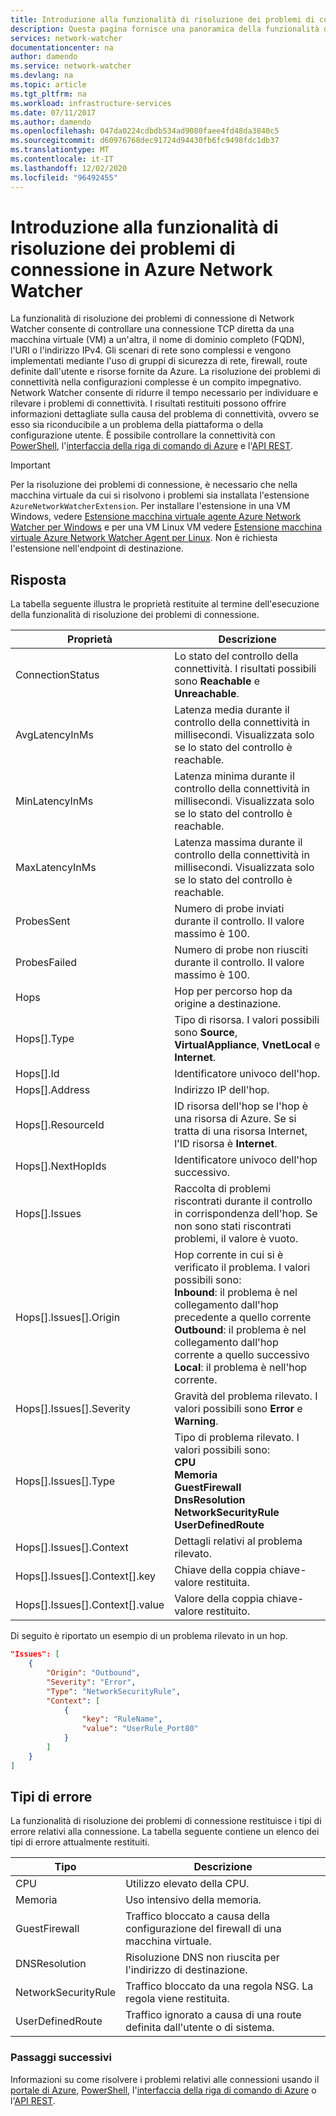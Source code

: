 ```yaml
---
title: Introduzione alla funzionalità di risoluzione dei problemi di connessione di Azure Network Watcher | Microsoft Docs
description: Questa pagina fornisce una panoramica della funzionalità di risoluzione dei problemi di connessione di Network Watcher
services: network-watcher
documentationcenter: na
author: damendo
ms.service: network-watcher
ms.devlang: na
ms.topic: article
ms.tgt_pltfrm: na
ms.workload: infrastructure-services
ms.date: 07/11/2017
ms.author: damendo
ms.openlocfilehash: 047da0224cdbdb534ad9080faee4fd48da3840c5
ms.sourcegitcommit: d60976768dec91724d94430fb6fc9498fdc1db37
ms.translationtype: MT
ms.contentlocale: it-IT
ms.lasthandoff: 12/02/2020
ms.locfileid: "96492455"
---
```

# <a name="introduction-to-connection-troubleshoot-in-azure-network-watcher"></a>Introduzione alla funzionalità di risoluzione dei problemi di connessione in Azure Network Watcher

La funzionalità di risoluzione dei problemi di connessione di Network Watcher consente di controllare una connessione TCP diretta da una macchina virtuale (VM) a un'altra, il nome di dominio completo (FQDN), l'URI o l'indirizzo IPv4. Gli scenari di rete sono complessi e vengono implementati mediante l'uso di gruppi di sicurezza di rete, firewall, route definite dall'utente e risorse fornite da Azure. La risoluzione dei problemi di connettività nella configurazioni complesse è un compito impegnativo. Network Watcher consente di ridurre il tempo necessario per individuare e rilevare i problemi di connettività. I risultati restituiti possono offrire informazioni dettagliate sulla causa del problema di connettività, ovvero se esso sia riconducibile a un problema della piattaforma o della configurazione utente. È possibile controllare la connettività con [PowerShell](network-watcher-connectivity-powershell.md), l'[interfaccia della riga di comando di Azure](network-watcher-connectivity-cli.md) e l'[API REST](network-watcher-connectivity-rest.md).

> [!IMPORTANT]
> Per la risoluzione dei problemi di connessione, è necessario che nella macchina virtuale da cui si risolvono i problemi sia installata l'estensione `AzureNetworkWatcherExtension`. Per installare l'estensione in una VM Windows, vedere [Estensione macchina virtuale agente Azure Network Watcher per Windows](../virtual-machines/extensions/network-watcher-windows.md?toc=%2fazure%2fnetwork-watcher%2ftoc.json) e per una VM Linux VM vedere [Estensione macchina virtuale Azure Network Watcher Agent per Linux](../virtual-machines/extensions/network-watcher-linux.md?toc=%2fazure%2fnetwork-watcher%2ftoc.json). Non è richiesta l'estensione nell'endpoint di destinazione.

## <a name="response"></a>Risposta

La tabella seguente illustra le proprietà restituite al termine dell'esecuzione della funzionalità di risoluzione dei problemi di connessione.

|Proprietà  |Descrizione  |
|---------|---------|
|ConnectionStatus     | Lo stato del controllo della connettività. I risultati possibili sono **Reachable** e **Unreachable**.        |
|AvgLatencyInMs     | Latenza media durante il controllo della connettività in millisecondi. Visualizzata solo se lo stato del controllo è reachable.        |
|MinLatencyInMs     | Latenza minima durante il controllo della connettività in millisecondi. Visualizzata solo se lo stato del controllo è reachable.        |
|MaxLatencyInMs     | Latenza massima durante il controllo della connettività in millisecondi. Visualizzata solo se lo stato del controllo è reachable.        |
|ProbesSent     | Numero di probe inviati durante il controllo. Il valore massimo è 100.        |
|ProbesFailed     | Numero di probe non riusciti durante il controllo. Il valore massimo è 100.        |
|Hops     | Hop per percorso hop da origine a destinazione.        |
|Hops[].Type     | Tipo di risorsa. I valori possibili sono **Source**, **VirtualAppliance**, **VnetLocal** e **Internet**.        |
|Hops[].Id | Identificatore univoco dell'hop.|
|Hops[].Address | Indirizzo IP dell'hop.|
|Hops[].ResourceId | ID risorsa dell'hop se l'hop è una risorsa di Azure. Se si tratta di una risorsa Internet, l'ID risorsa è **Internet**. |
|Hops[].NextHopIds | Identificatore univoco dell'hop successivo.|
|Hops[].Issues | Raccolta di problemi riscontrati durante il controllo in corrispondenza dell'hop. Se non sono stati riscontrati problemi, il valore è vuoto.|
|Hops[].Issues[].Origin | Hop corrente in cui si è verificato il problema. I valori possibili sono:<br/> **Inbound**: il problema è nel collegamento dall'hop precedente a quello corrente<br/>**Outbound**: il problema è nel collegamento dall'hop corrente a quello successivo<br/>**Local**: il problema è nell'hop corrente.|
|Hops[].Issues[].Severity | Gravità del problema rilevato. I valori possibili sono **Error** e **Warning**. |
|Hops[].Issues[].Type |Tipo di problema rilevato. I valori possibili sono: <br/>**CPU**<br/>**Memoria**<br/>**GuestFirewall**<br/>**DnsResolution**<br/>**NetworkSecurityRule**<br/>**UserDefinedRoute** |
|Hops[].Issues[].Context |Dettagli relativi al problema rilevato.|
|Hops[].Issues[].Context[].key |Chiave della coppia chiave-valore restituita.|
|Hops[].Issues[].Context[].value |Valore della coppia chiave-valore restituito.|

Di seguito è riportato un esempio di un problema rilevato in un hop.

```json
"Issues": [
    {
        "Origin": "Outbound",
        "Severity": "Error",
        "Type": "NetworkSecurityRule",
        "Context": [
            {
                "key": "RuleName",
                "value": "UserRule_Port80"
            }
        ]
    }
]
```
## <a name="fault-types"></a>Tipi di errore

La funzionalità di risoluzione dei problemi di connessione restituisce i tipi di errore relativi alla connessione. La tabella seguente contiene un elenco dei tipi di errore attualmente restituiti.

|Tipo  |Descrizione  |
|---------|---------|
|CPU     | Utilizzo elevato della CPU.       |
|Memoria     | Uso intensivo della memoria.       |
|GuestFirewall     | Traffico bloccato a causa della configurazione del firewall di una macchina virtuale.        |
|DNSResolution     | Risoluzione DNS non riuscita per l'indirizzo di destinazione.        |
|NetworkSecurityRule    | Traffico bloccato da una regola NSG. La regola viene restituita.        |
|UserDefinedRoute|Traffico ignorato a causa di una route definita dall'utente o di sistema. |

### <a name="next-steps"></a>Passaggi successivi

Informazioni su come risolvere i problemi relativi alle connessioni usando il [portale di Azure](network-watcher-connectivity-portal.md), [PowerShell](network-watcher-connectivity-powershell.md), l'[interfaccia della riga di comando di Azure](network-watcher-connectivity-cli.md) o l'[API REST](network-watcher-connectivity-rest.md).